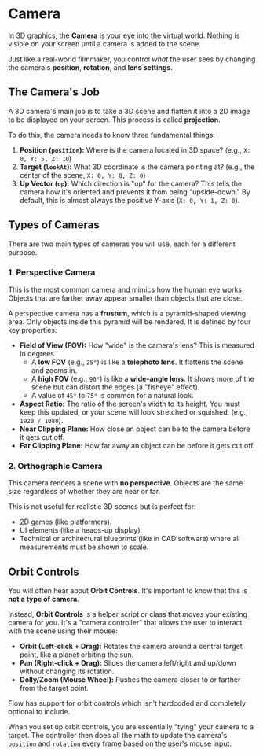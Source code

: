 # Camera

In 3D graphics, the **Camera** is your eye into the virtual world. Nothing is visible on your screen until a camera is added to the scene.

Just like a real-world filmmaker, you control *what* the user sees by changing the camera's **position**, **rotation**, and **lens settings**.

## The Camera's Job

A 3D camera's main job is to take a 3D scene and flatten it into a 2D image to be displayed on your screen. This process is called **projection**.

To do this, the camera needs to know three fundamental things:
1.  **Position (`position`):** Where is the camera located in 3D space? (e.g., `X: 0, Y: 5, Z: 10`)
2.  **Target (`lookAt`):** What 3D coordinate is the camera pointing at? (e.g., the center of the scene, `X: 0, Y: 0, Z: 0`)
3.  **Up Vector (`up`):** Which direction is "up" for the camera? This tells the camera how it's oriented and prevents it from being "upside-down." By default, this is almost always the positive Y-axis (`X: 0, Y: 1, Z: 0`).



## Types of Cameras

There are two main types of cameras you will use, each for a different purpose.

### 1. Perspective Camera
This is the most common camera and mimics how the human eye works. Objects that are farther away appear smaller than objects that are close.



A perspective camera has a **frustum**, which is a pyramid-shaped viewing area. Only objects inside this pyramid will be rendered. It is defined by four key properties:

* **Field of View (FOV):** How "wide" is the camera's lens? This is measured in degrees.
    * A **low FOV** (e.g., `25°`) is like a **telephoto lens**. It flattens the scene and zooms in.
    * A **high FOV** (e.g., `90°`) is like a **wide-angle lens**. It shows more of the scene but can distort the edges (a "fisheye" effect).
    * A value of `45°` to `75°` is common for a natural look.
* **Aspect Ratio:** The ratio of the screen's width to its height. You must keep this updated, or your scene will look stretched or squished. (e.g., `1920 / 1080`).
* **Near Clipping Plane:** How close an object can be to the camera before it gets cut off.
* **Far Clipping Plane:** How far away an object can be before it gets cut off.

### 2. Orthographic Camera
This camera renders a scene with **no perspective**. Objects are the same size regardless of whether they are near or far.

This is not useful for realistic 3D scenes but is perfect for:
* 2D games (like platformers).
* UI elements (like a heads-up display).
* Technical or architectural blueprints (like in CAD software) where all measurements must be shown to scale.

## Orbit Controls

You will often hear about **Orbit Controls**. It's important to know that this is **not a type of camera**.

Instead, **Orbit Controls** is a helper script or class that *moves* your existing camera for you. It's a "camera controller" that allows the user to interact with the scene using their mouse:

* **Orbit (Left-click + Drag):** Rotates the camera around a central target point, like a planet orbiting the sun.
* **Pan (Right-click + Drag):** Slides the camera left/right and up/down without changing its rotation.
* **Dolly/Zoom (Mouse Wheel):** Pushes the camera closer to or farther from the target point.

Flow has support for orbit controls which isn't hardcoded and completely optional to include.

When you set up orbit controls, you are essentially "tying" your camera to a target. The controller then does all the math to update the camera's `position` and `rotation` every frame based on the user's mouse input.